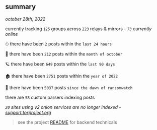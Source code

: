 
## summary
_october 28th, 2022_

currently tracking `125` groups across `223` relays & mirrors - _`73` currently online_

⏲ there have been `2` posts within the `last 24 hours`

🦈 there have been `212` posts within the `month of october`

🪐 there have been `649` posts within the `last 90 days`

🏚 there have been `2751` posts within the `year of 2022`

🦕 there have been `5037` posts `since the dawn of ransomwatch`

there are `58` custom parsers indexing posts

_`20` sites using v2 onion services are no longer indexed - [support.torproject.org](https://support.torproject.org/onionservices/v2-deprecation/)_

> see the project [README](https://github.com/joshhighet/ransomwatch#ransomwatch--) for backend technicals
